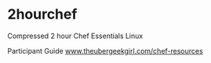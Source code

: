 # 2hourchef
Compressed 2 hour Chef Essentials Linux

Participant Guide www.theubergeekgirl.com/chef-resources
